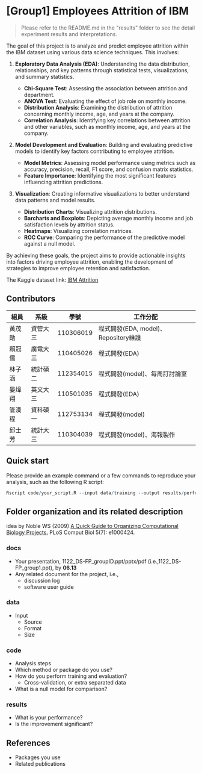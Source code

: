 # [Group1] Employees Attrition of IBM
> Please refer to the README.md in the "results" folder to see the detail experiment results and interpretations.

The goal of this project is to analyze and predict employee attrition within the IBM dataset using various data science techniques. This involves:

1. **Exploratory Data Analysis (EDA)**: 
  Understanding the data distribution, relationships, and key patterns through statistical tests, visualizations, and summary statistics.
   - **Chi-Square Test**: Assessing the association between attrition and department.
   - **ANOVA Test**: Evaluating the effect of job role on monthly income.
   - **Distribution Analysis**: Examining the distribution of attrition concerning monthly income, age, and years at the company.
   - **Correlation Analysis**: Identifying key correlations between attrition and other variables, such as monthly income, age, and years at the company.

2. **Model Development and Evaluation**: 
  Building and evaluating predictive models to identify key factors contributing to employee attrition.
   - **Model Metrics**: Assessing model performance using metrics such as accuracy, precision, recall, F1 score, and confusion matrix statistics.
   - **Feature Importance**: Identifying the most significant features influencing attrition predictions.

3. **Visualization**: 
  Creating informative visualizations to better understand data patterns and model results.
   - **Distribution Charts**: Visualizing attrition distributions.
   - **Barcharts and Boxplots**: Depicting average monthly income and job satisfaction levels by attrition status.
   - **Heatmaps**: Visualizing correlation matrices.
   - **ROC Curve**: Comparing the performance of the predictive model against a null model.

By achieving these goals, the project aims to provide actionable insights into factors driving employee attrition, enabling the development of strategies to improve employee retention and satisfaction.

The Kaggle dataset link: [IBM Attrition](https://www.kaggle.com/code/mragpavank/ibm-hr-analytics-employee-attrition-performance/notebook)

## Contributors
|組員|系級|學號|工作分配|
|-|-|-|-|
|黃茂勛|資管大三|110306019|程式開發(EDA, model)、Repository維護|
|賴冠儒|廣電大三|110405026|程式開發(EDA)| 
|林子涵|統計碩二|112354015|程式開發(model)、每周訂討論室|
|晏煒翔|英文大三|110501035|程式開發(EDA)|
|管漢程|資科碩一|112753134|程式開發(model)|
|邱士芳|統計大三|110304039|程式開發(model)、海報製作

## Quick start
Please provide an example command or a few commands to reproduce your analysis, such as the following R script:
```R
Rscript code/your_script.R --input data/training --output results/performance.tsv
```

## Folder organization and its related description
idea by Noble WS (2009) [A Quick Guide to Organizing Computational Biology Projects.](https://journals.plos.org/ploscompbiol/article?id=10.1371/journal.pcbi.1000424) PLoS Comput Biol 5(7): e1000424.

### docs
* Your presentation, 1122_DS-FP_groupID.ppt/pptx/pdf (i.e.,1122_DS-FP_group1.ppt), by **06.13**
* Any related document for the project, i.e.,
  * discussion log
  * software user guide

### data
* Input
  * Source
  * Format
  * Size

### code
* Analysis steps
* Which method or package do you use?
* How do you perform training and evaluation?
  * Cross-validation, or extra separated data
* What is a null model for comparison?

### results
* What is your performance?
* Is the improvement significant?

## References
* Packages you use
* Related publications
